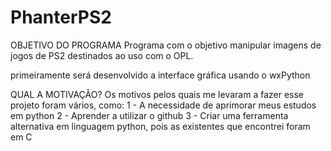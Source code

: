 PhanterPS2
==========

OBJETIVO DO PROGRAMA
Programa com o objetivo manipular imagens de jogos de PS2 destinados ao uso com o OPL.

primeiramente será desenvolvido a interface gráfica usando o wxPython

QUAL A MOTIVAÇÃO?
Os motivos pelos quais me levaram a fazer esse projeto foram vários, como:
1 - A necessidade de aprimorar meus estudos em python
2 - Aprender a utilizar o github
3 - Criar uma ferramenta alternativa em linguagem python, pois as existentes que encontrei foram em C



